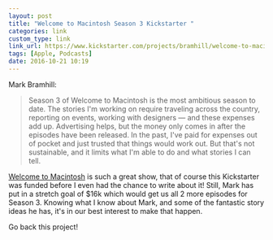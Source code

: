 ```yaml
---
layout: post
title: "Welcome to Macintosh Season 3 Kickstarter "
categories: link
custom_type: link
link_url: https://www.kickstarter.com/projects/bramhill/welcome-to-macintosh-season-3
tags: [Apple, Podcasts]
date: 2016-10-21 10:19 
---
```

Mark Bramhill:

> Season 3 of Welcome to Macintosh is the most ambitious season to date. The stories I'm working on require traveling across the country, reporting on events, working with designers — and these expenses add up. Advertising helps, but the money only comes in after the episodes have been released. In the past, I've paid for expenses out of pocket and just trusted that things would work out. But that's not sustainable, and it limits what I'm able to do and what stories I can tell.

[Welcome to Macintosh](http://www.macintosh.fm/) is such a great show, that of course this Kickstarter was funded before I even had the chance to write about it! Still, Mark has put in a stretch goal of $16k which would get us all 2 more episodes for Season 3. Knowing what I know about Mark, and some of the fantastic story ideas he has, it's in our best interest to make that happen.

Go back this project!